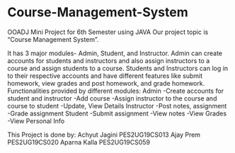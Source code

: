 # Course-Management-System
OOADJ Mini Project for 6th Semester using JAVA 
Our project topic is “Course Management System”.

It has 3 major modules- Admin, Student, and Instructor. 
Admin can create accounts for students and instructors and also assign instructors to a course and assign students to a course. 
Students and Instructors can log in to their respective accounts and have different features like submit homework, view grades and post homework, and grade homework.
Functionalities provided by different modules:
Admin
-Create accounts for student and instructor 
-Add course
-Assign instructor to the course and course to student 
-Update, View Details 
Instructor 
-Post notes, assignment 
-Grade assignment 
Student
-Submit assignment 
-View notes
-View Grades 
-View Personal Info 

This Project is done by:
Achyut Jagini PES2UG19CS013
Ajay Prem PES2UG19CS020
Aparna Kalla PES2UG19CS059 
